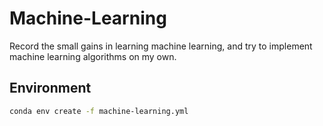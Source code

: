 # Machine-Learning
Record the small gains in learning machine learning, and try to implement machine learning algorithms on my own.

## Environment

```bash
conda env create -f machine-learning.yml
```

